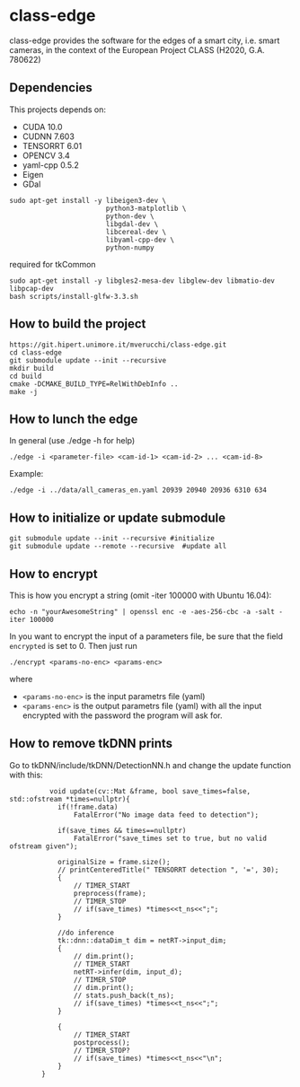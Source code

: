 # class-edge

class-edge provides the software for the edges of a smart city, i.e. smart cameras, in the context of the European Project CLASS (H2020, G.A. 780622)

## Dependencies

This projects depends on: 

  * CUDA 10.0
  * CUDNN 7.603
  * TENSORRT 6.01
  * OPENCV 3.4
  * yaml-cpp 0.5.2 
  * Eigen
  * GDal

```
sudo apt-get install -y libeigen3-dev \
                        python3-matplotlib \
                        python-dev \
                        libgdal-dev \
                        libcereal-dev \
                        libyaml-cpp-dev \
                        python-numpy
```

required for tkCommon
```
sudo apt-get install -y libgles2-mesa-dev libglew-dev libmatio-dev libpcap-dev
bash scripts/install-glfw-3.3.sh
```

## How to build the project

```
https://git.hipert.unimore.it/mverucchi/class-edge.git
cd class-edge
git submodule update --init --recursive 
mkdir build
cd build
cmake -DCMAKE_BUILD_TYPE=RelWithDebInfo ..
make -j
```

## How to lunch the edge

In general (use ./edge -h for help)
```
./edge -i <parameter-file> <cam-id-1> <cam-id-2> ... <cam-id-8> 
```
Example:
```
./edge -i ../data/all_cameras_en.yaml 20939 20940 20936 6310 634
```

## How to initialize or update submodule
```
git submodule update --init --recursive #initialize
git submodule update --remote --recursive  #update all
```

## How to encrypt 

This is how you encrypt a string (omit -iter 100000 with Ubuntu 16.04):
```
echo -n "yourAwesomeString" | openssl enc -e -aes-256-cbc -a -salt -iter 100000
```
In you want to encrypt the input of a parameters file, be sure that the field ```encrypted``` is set to 0.
Then just run 
```
./encrypt <params-no-enc> <params-enc>
```
where
  * ```<params-no-enc>``` is the input parametrs file (yaml)
  * ```<params-enc>``` is the output parametrs file (yaml) with all the input encrypted with the password the program will ask for.


## How to remove tkDNN prints
Go to tkDNN/include/tkDNN/DetectionNN.h and change the update function with this: 
```
          void update(cv::Mat &frame, bool save_times=false, std::ofstream *times=nullptr){
            if(!frame.data)
                FatalError("No image data feed to detection");

            if(save_times && times==nullptr)
                FatalError("save_times set to true, but no valid ofstream given");

            originalSize = frame.size();
            // printCenteredTitle(" TENSORRT detection ", '=', 30); 
            {
                // TIMER_START
                preprocess(frame);
                // TIMER_STOP
                // if(save_times) *times<<t_ns<<";";
            }

            //do inference
            tk::dnn::dataDim_t dim = netRT->input_dim;
            {
                // dim.print();
                // TIMER_START
                netRT->infer(dim, input_d);
                // TIMER_STOP
                // dim.print();
                // stats.push_back(t_ns);
                // if(save_times) *times<<t_ns<<";";
            }

            {
                // TIMER_START
                postprocess();
                // TIMER_STOP?
                // if(save_times) *times<<t_ns<<"\n";
            }
        }  
```